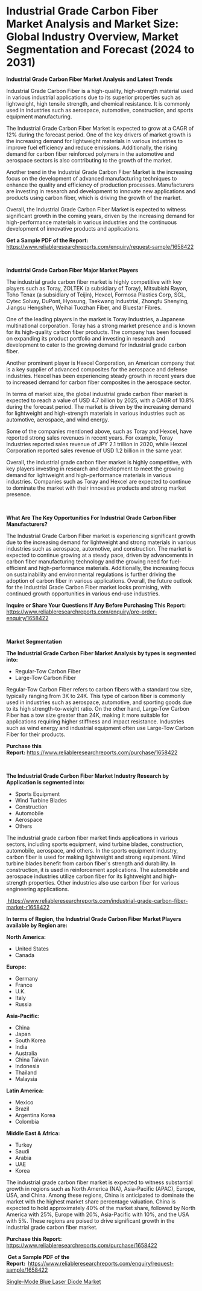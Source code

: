 <p><h1>Industrial Grade Carbon Fiber Market Analysis and Market Size: Global Industry Overview, Market Segmentation and Forecast (2024 to 2031)</h1></p><p><strong>Industrial Grade Carbon Fiber Market Analysis and Latest Trends</strong></p>
<p><p>Industrial Grade Carbon Fiber is a high-quality, high-strength material used in various industrial applications due to its superior properties such as lightweight, high tensile strength, and chemical resistance. It is commonly used in industries such as aerospace, automotive, construction, and sports equipment manufacturing.</p><p>The Industrial Grade Carbon Fiber Market is expected to grow at a CAGR of 12% during the forecast period. One of the key drivers of market growth is the increasing demand for lightweight materials in various industries to improve fuel efficiency and reduce emissions. Additionally, the rising demand for carbon fiber reinforced polymers in the automotive and aerospace sectors is also contributing to the growth of the market.</p><p>Another trend in the Industrial Grade Carbon Fiber Market is the increasing focus on the development of advanced manufacturing techniques to enhance the quality and efficiency of production processes. Manufacturers are investing in research and development to innovate new applications and products using carbon fiber, which is driving the growth of the market.</p><p>Overall, the Industrial Grade Carbon Fiber Market is expected to witness significant growth in the coming years, driven by the increasing demand for high-performance materials in various industries and the continuous development of innovative products and applications.</p></p>
<p><strong>Get a Sample PDF of the Report:&nbsp;</strong> <a href="https://www.reliableresearchreports.com/enquiry/request-sample/1658422">https://www.reliableresearchreports.com/enquiry/request-sample/1658422</a></p>
<p>&nbsp;</p>
<p><strong>Industrial Grade Carbon Fiber Major Market Players</strong></p>
<p><p>The industrial grade carbon fiber market is highly competitive with key players such as Toray, ZOLTEK (a subsidiary of Toray), Mitsubishi Rayon, Toho Tenax (a subsidiary of Teijin), Hexcel, Formosa Plastics Corp, SGL, Cytec Solvay, DuPont, Hyosung, Taekwang Industrial, Zhongfu Shenying, Jiangsu Hengshen, Weihai Tuozhan Fiber, and Bluestar Fibres.</p><p>One of the leading players in the market is Toray Industries, a Japanese multinational corporation. Toray has a strong market presence and is known for its high-quality carbon fiber products. The company has been focused on expanding its product portfolio and investing in research and development to cater to the growing demand for industrial grade carbon fiber.</p><p>Another prominent player is Hexcel Corporation, an American company that is a key supplier of advanced composites for the aerospace and defense industries. Hexcel has been experiencing steady growth in recent years due to increased demand for carbon fiber composites in the aerospace sector.</p><p>In terms of market size, the global industrial grade carbon fiber market is expected to reach a value of USD 4.7 billion by 2025, with a CAGR of 10.8% during the forecast period. The market is driven by the increasing demand for lightweight and high-strength materials in various industries such as automotive, aerospace, and wind energy.</p><p>Some of the companies mentioned above, such as Toray and Hexcel, have reported strong sales revenues in recent years. For example, Toray Industries reported sales revenue of JPY 2.1 trillion in 2020, while Hexcel Corporation reported sales revenue of USD 1.2 billion in the same year.</p><p>Overall, the industrial grade carbon fiber market is highly competitive, with key players investing in research and development to meet the growing demand for lightweight and high-performance materials in various industries. Companies such as Toray and Hexcel are expected to continue to dominate the market with their innovative products and strong market presence.</p></p>
<p>&nbsp;</p>
<p><strong>What Are The Key Opportunities For Industrial Grade Carbon Fiber Manufacturers?</strong></p>
<p><p>The Industrial Grade Carbon Fiber market is experiencing significant growth due to the increasing demand for lightweight and strong materials in various industries such as aerospace, automotive, and construction. The market is expected to continue growing at a steady pace, driven by advancements in carbon fiber manufacturing technology and the growing need for fuel-efficient and high-performance materials. Additionally, the increasing focus on sustainability and environmental regulations is further driving the adoption of carbon fiber in various applications. Overall, the future outlook for the Industrial Grade Carbon Fiber market looks promising, with continued growth opportunities in various end-use industries.</p></p>
<p><strong>Inquire or Share Your Questions If Any Before Purchasing This Report:</strong> <a href="https://www.reliableresearchreports.com/enquiry/pre-order-enquiry/1658422">https://www.reliableresearchreports.com/enquiry/pre-order-enquiry/1658422</a></p>
<p>&nbsp;</p>
<p><strong>Market Segmentation</strong></p>
<p><strong>The Industrial Grade Carbon Fiber Market Analysis by types is segmented into:</strong></p>
<p><ul><li>Regular-Tow Carbon Fiber</li><li>Large-Tow Carbon Fiber</li></ul></p>
<p><p>Regular-Tow Carbon Fiber refers to carbon fibers with a standard tow size, typically ranging from 3K to 24K. This type of carbon fiber is commonly used in industries such as aerospace, automotive, and sporting goods due to its high strength-to-weight ratio. On the other hand, Large-Tow Carbon Fiber has a tow size greater than 24K, making it more suitable for applications requiring higher stiffness and impact resistance. Industries such as wind energy and industrial equipment often use Large-Tow Carbon Fiber for their products.</p></p>
<p><strong>Purchase this Report:&nbsp;</strong><a href="https://www.reliableresearchreports.com/purchase/1658422">https://www.reliableresearchreports.com/purchase/1658422</a></p>
<p>&nbsp;</p>
<p><strong>The Industrial Grade Carbon Fiber Market Industry Research by Application is segmented into:</strong></p>
<p><ul><li>Sports Equipment</li><li>Wind Turbine Blades</li><li>Construction</li><li>Automobile</li><li>Aerospace</li><li>Others</li></ul></p>
<p><p>The industrial grade carbon fiber market finds applications in various sectors, including sports equipment, wind turbine blades, construction, automobile, aerospace, and others. In the sports equipment industry, carbon fiber is used for making lightweight and strong equipment. Wind turbine blades benefit from carbon fiber's strength and durability. In construction, it is used in reinforcement applications. The automobile and aerospace industries utilize carbon fiber for its lightweight and high-strength properties. Other industries also use carbon fiber for various engineering applications.</p></p>
<p><a href="https://www.reliableresearchreports.com/industrial-grade-carbon-fiber-market-r1658422">&nbsp;https://www.reliableresearchreports.com/industrial-grade-carbon-fiber-market-r1658422</a></p>
<p><strong>In terms of Region, the Industrial Grade Carbon Fiber Market Players available by Region are:</strong></p>
<p>
    <p> <strong> North America: </strong>
        <ul>
            <li>United States</li>
            <li>Canada</li>
        </ul>
        </p> 
    <p> <strong> Europe: </strong>
        <ul>
            <li>Germany</li>
            <li>France</li>
            <li>U.K.</li>
            <li>Italy</li>
            <li>Russia</li>
        </ul>
        </p> 
    <p> <strong> Asia-Pacific: </strong>
        <ul>
            <li>China</li>
            <li>Japan</li>
            <li>South Korea</li>
            <li>India</li>
            <li>Australia</li>
            <li>China Taiwan</li>
            <li>Indonesia</li>
            <li>Thailand</li>
            <li>Malaysia</li>
        </ul>
        </p> 
    <p> <strong> Latin America: </strong>
        <ul>
            <li>Mexico</li>
            <li>Brazil</li>
            <li>Argentina Korea</li>
            <li>Colombia</li>
        </ul>
        </p> 
    <p> <strong> Middle East & Africa: </strong>
        <ul>
            <li>Turkey</li>
            <li>Saudi</li>
            <li>Arabia</li>
            <li>UAE</li>
            <li>Korea</li>
        </ul>
    </p>
    </p>
<p><p>The industrial grade carbon fiber market is expected to witness substantial growth in regions such as North America (NA), Asia-Pacific (APAC), Europe, USA, and China. Among these regions, China is anticipated to dominate the market with the highest market share percentage valuation. China is expected to hold approximately 40% of the market share, followed by North America with 25%, Europe with 20%, Asia-Pacific with 10%, and the USA with 5%. These regions are poised to drive significant growth in the industrial grade carbon fiber market.</p></p>
<p><strong>Purchase this Report: </strong><a href="https://www.reliableresearchreports.com/purchase/1658422">https://www.reliableresearchreports.com/purchase/1658422</a></p>
<p>&nbsp;<strong>Get a Sample PDF of the Report:&nbsp;&nbsp;</strong><a href="https://www.reliableresearchreports.com/enquiry/request-sample/1658422">https://www.reliableresearchreports.com/enquiry/request-sample/1658422</a></p>
<p><strong></strong></p>
<p><p><a href="https://github.com/liliskanaya73/Market-Research-Report-List-1/blob/main/single-mode-blue-laser-diode-market.md">Single-Mode Blue Laser Diode Market</a></p></p>